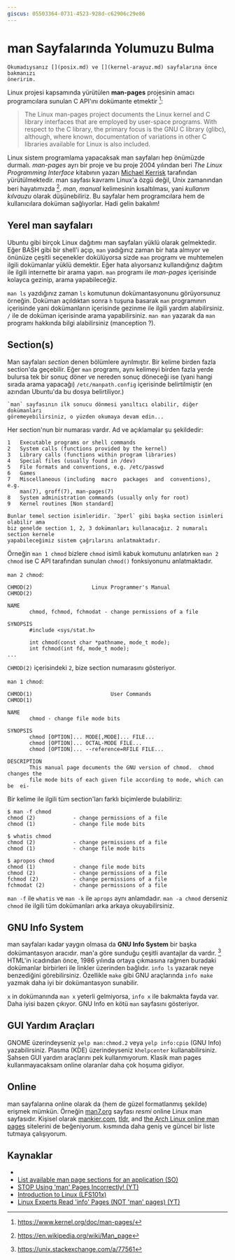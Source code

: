 ```yaml
---
giscus: 05503364-0731-4523-928d-c62906c29e86
---
```

# man Sayfalarında Yolumuzu Bulma

```{note}
Okumadıysanız [](posix.md) ve [](kernel-arayuz.md) sayfalarına önce bakmanızı
öneririm.
```

Linux projesi kapsamında yürütülen **man-pages** projesinin amacı programcılara
sunulan C API'ını dokümante etmektir [^1f]:

> The Linux man-pages project documents the Linux kernel and C library
> interfaces that are employed by user-space programs. With respect to the C
> library, the primary focus is the GNU C library (glibc), although, where
> known, documentation of variations in other C libraries available for Linux is
> also included.

Linux sistem programlama yapacaksak man sayfaları hep önümüzde durmalı.
*man-pages* ayrı bir proje ve bu proje 2004 yılından beri *The Linux Programming
Interface* kitabının yazarı [Michael Kerrisk](https://man7.org/mtk/) tarafından
yürütülmektedir. man sayfası kavramı Linux'a özgü değil, Unix zamanından beri
hayatımızda [^2f]. *man*, *manual* kelimesinin kısaltılması, yani *kullanım
kılvauzu* olarak düşünebiliriz. Bu sayfalar hem programcılara hem de
kullanıcılara doküman sağlıyorlar. Hadi gelin bakalım!

## Yerel man sayfaları

Ubuntu gibi birçok Linux dağıtımı man sayfaları yüklü olarak gelmektedir. Eğer
BASH gibi bir shell'i açıp, `man` yadığınız zaman bir hata almıyor ve önünüze
çeşitli seçenekler dokülüyorsa sizde `man` programı ve muhtemelen ilgili
dokümanlar yüklü demektir. Eğer hata alıyorsanız kullandığınız dağıtım ile
ilgili internette bir arama yapın. `man` programı ile *man-pages* içerisinde
kolayca gezinip, arama yapabileceğiz.

`man ls` yazdığınız zaman `ls` komutunun dokümantasyonunu görüyorsunuz örneğin.
Doküman açıldıktan sonra `h` tuşuna basarak `man` programının içerisinde yani
dokümanların içerisinde gezinme ile ilgili yardım alabilirsiniz. `/` ile de
doküman içerisinde arama yapabilirsiniz. `man man` yazarak da `man` programı
hakkında bilgi alabilirsiniz (manception ?).

## Section(s)

Man sayfaları *section* denen bölümlere ayrılmıştır. Bir kelime birden fazla
section'da geçebilir. Eğer `man` programı, aynı kelimeyi birden fazla yerde
bulursa tek bir sonuç döner ve nereden sonuç döneceği ise (yani hangi sırada
arama yapacağı) `/etc/manpath.config` içerisinde belirtilmiştir (en azından
Ubuntu'da bu dosya belirtiliyor.)

```{attention}
`man` sayfasının ilk sonucu dönmesi yanıltıcı olabilir, diğer dokümanları
göremeyebilirsiniz, o yüzden okumaya devam edin...
```

Her section'nun bir numarası vardır. Ad ve açıklamalar şu şekildedir:

```text
1   Executable programs or shell commands
2   System calls (functions provided by the kernel)
3   Library calls (functions within program libraries)
4   Special files (usually found in /dev)
5   File formats and conventions, e.g. /etc/passwd
6   Games
7   Miscellaneous (including  macro  packages  and  conventions),  e.g.
    man(7), groff(7), man-pages(7)
8   System administration commands (usually only for root)
9   Kernel routines [Non standard]
```

```{note}
Bunlar temel section isimleridir. `3perl` gibi başka section isimleri olabilir ama
biz genelde section 1, 2, 3 dokümanları kullanacağız. 2 numaralı section kernele
yapabileceğimiz sistem çağrılarını anlatmaktadır.
```

Örneğin `man 1 chmod` bizlere `chmod` isimli kabuk komutunu anlatırken
`man 2 chmod` ise C API tarafından sunulan `chmod()` fonksiyonunu anlatmaktadır.

`man 2 chmod`:

```text
CHMOD(2)                   Linux Programmer's Manual                  CHMOD(2)

NAME
       chmod, fchmod, fchmodat - change permissions of a file

SYNOPSIS
       #include <sys/stat.h>

       int chmod(const char *pathname, mode_t mode);
       int fchmod(int fd, mode_t mode);
...
```

`CHMOD(2)` içerisindeki `2`, bize section numarasını gösteriyor.

`man 1 chmod`:

```text
CHMOD(1)                         User Commands                        CHMOD(1)

NAME
       chmod - change file mode bits

SYNOPSIS
       chmod [OPTION]... MODE[,MODE]... FILE...
       chmod [OPTION]... OCTAL-MODE FILE...
       chmod [OPTION]... --reference=RFILE FILE...

DESCRIPTION
       This manual page documents the GNU version of chmod.  chmod changes the
       file mode bits of each given file according to mode, which can  be  ei‐
```

Bir kelime ile ilgili tüm section'ları farklı biçimlerde bulabiliriz:

```text
$ man -f chmod
chmod (2)            - change permissions of a file
chmod (1)            - change file mode bits

$ whatis chmod
chmod (2)            - change permissions of a file
chmod (1)            - change file mode bits

$ apropos chmod
chmod (1)            - change file mode bits
chmod (2)            - change permissions of a file
fchmod (2)           - change permissions of a file
fchmodat (2)         - change permissions of a file
```

`man -f` ile `whatis` ve `man -k` ile `aprops` aynı anlamdadır. `man -a chmod`
derseniz `chmod` ile ilgili tüm dokümanları arka arkaya okuyabilirsiniz.

## GNU Info System

man sayfaları kadar yaygın olmasa da **GNU Info System** bir başka dokümantasyon
aracıdır. man'a göre sunduğu çeşitli avantajlar da vardır. [^3f] HTML'in
icadından önce, 1986 yılında ortaya çıkmasına rağmen buradaki dokümanlar
birbirleri ile linkler üzerinden bağlıdır. `info ls` yazarak neye benzediğini
görebilirsiniz. Özellikle `make` gibi GNU araçlarında `info make` yazmak daha
iyi bir dokümantasyon sunabilir.

`x` in dokümanında `man x` yeterli gelmiyorsa, `info x` ile bakmakta fayda var.
Daha iyisi bazen çıkıyor. GNU Info en kötü `man` sayfasını gösteriyor.

## GUI Yardım Araçları

GNOME üzerindeyseniz `yelp man:chmod.2` veya `yelp info:cpio` (GNU Info)
yazabilirsiniz. Plasma (KDE) üzerindeyseniz `khelpcenter` kullanabilirsiniz.
Şahsen GUI yardım araçlarını pek kullanmıyorum. Klasik man pages
kullanmayacaksam online olaranlar daha çok hoşuma gidiyor.

## Online

man sayfalarına online olarak da (hem de güzel formatlanmış şekilde) erişmek
mümkün. Örneğin [man7.org](https://man7.org/linux/man-pages/index.html) sayfası
*resmi* online Linux man sayfasıdır. Kişisel olarak
[mankier.com](https://www.mankier.com/), [tldr](https://tldr.inbrowser.app/),
and [the Arch Linux online man pages](https://man.archlinux.org/) sitelerini de
beğeniyorum. [](kaynak.md) kısmında daha geniş ve güncel bir liste tutmaya
çalışıyorum.

## Kaynaklar

- [](kaynak.md)
- [List available man page sections for an application
  (SO)](https://unix.stackexchange.com/questions/256205/list-available-man-page-sections-for-an-application)
- [STOP Using 'man' Pages Incorrectly!
  (YT)](https://www.youtube.com/watch?v=cnmtKv2kUXs)
- [Introduction to Linux
  (LFS101x)](https://training.linuxfoundation.org/training/introduction-to-linux/)
- [Linux Experts Read 'info' Pages (NOT 'man' pages)
  (YT)](https://www.youtube.com/watch?v=vnBCnd2L0dY)

[^1f]: <https://www.kernel.org/doc/man-pages/>
[^2f]: <https://en.wikipedia.org/wiki/Man_page>
[^3f]: <https://unix.stackexchange.com/a/77561>

